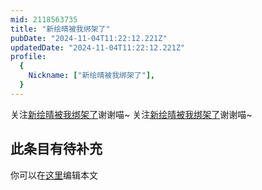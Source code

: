 ```yaml
---
mid: 2118563735
title: "新绘晴被我绑架了"
pubDate: "2024-11-04T11:22:12.221Z"
updatedDate: "2024-11-04T11:22:12.221Z"
profile:
  {
    Nickname: ["新绘晴被我绑架了"],
  }
---
```


关注[新绘晴被我绑架了](https://space.bilibili.com/2118563735)谢谢喵~ 关注[新绘晴被我绑架了](https://space.bilibili.com/2118563735)谢谢喵~

## 此条目有待补充
你可以在[这里](https://github.com/Yuhanawa/VTuber.ICU/edit/master/src/content/v/新绘晴被我绑架了/index.md)编辑本文
